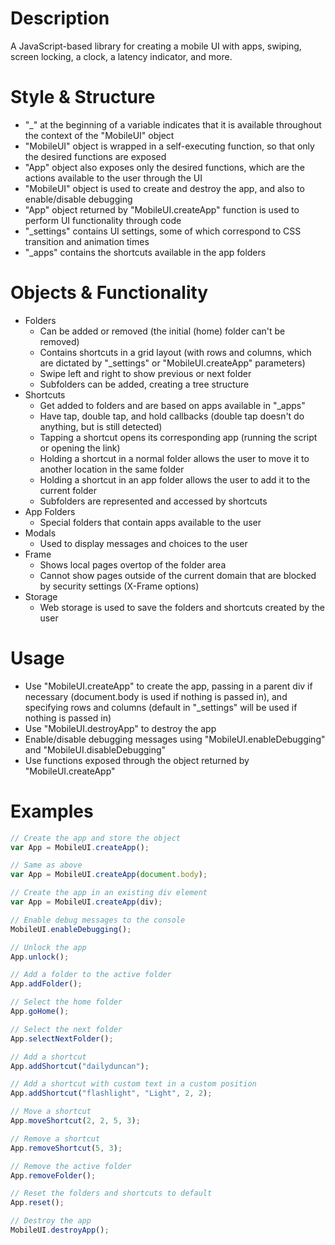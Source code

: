 # Description
A JavaScript-based library for creating a mobile UI with apps, swiping, screen locking, a clock, a latency indicator, and more.

# Style & Structure
* "_" at the beginning of a variable indicates that it is available throughout the context of the "MobileUI" object
* "MobileUI" object is wrapped in a self-executing function, so that only the desired functions are exposed
* "App" object also exposes only the desired functions, which are the actions available to the user through the UI
* "MobileUI" object is used to create and destroy the app, and also to enable/disable debugging
* "App" object returned by "MobileUI.createApp" function is used to perform UI functionality through code
* "_settings" contains UI settings, some of which correspond to CSS transition and animation times
* "_apps" contains the shortcuts available in the app folders

# Objects & Functionality
* Folders
  * Can be added or removed (the initial (home) folder can't be removed)
  * Contains shortcuts in a grid layout (with rows and columns, which are dictated by "_settings" or "MobileUI.createApp" parameters)
  * Swipe left and right to show previous or next folder
  * Subfolders can be added, creating a tree structure
* Shortcuts
  * Get added to folders and are based on apps available in "_apps"
  * Have tap, double tap, and hold callbacks (double tap doesn't do anything, but is still detected)
  * Tapping a shortcut opens its corresponding app (running the script or opening the link)
  * Holding a shortcut in a normal folder allows the user to move it to another location in the same folder
  * Holding a shortcut in an app folder allows the user to add it to the current folder
  * Subfolders are represented and accessed by shortcuts
* App Folders
  * Special folders that contain apps available to the user
* Modals
  * Used to display messages and choices to the user
* Frame
  * Shows local pages overtop of the folder area
  * Cannot show pages outside of the current domain that are blocked by security settings (X-Frame options)
* Storage
  * Web storage is used to save the folders and shortcuts created by the user

# Usage
* Use "MobileUI.createApp" to create the app, passing in a parent div if necessary (document.body is used if nothing is passed in), and specifying rows and columns (default in "_settings" will be used if nothing is passed in)
* Use "MobileUI.destroyApp" to destroy the app
* Enable/disable debugging messages using "MobileUI.enableDebugging" and "MobileUI.disableDebugging"
* Use functions exposed through the object returned by "MobileUI.createApp"

# Examples
```javascript
// Create the app and store the object 
var App = MobileUI.createApp();

// Same as above
var App = MobileUI.createApp(document.body);

// Create the app in an existing div element
var App = MobileUI.createApp(div);

// Enable debug messages to the console
MobileUI.enableDebugging();

// Unlock the app
App.unlock();

// Add a folder to the active folder
App.addFolder();

// Select the home folder
App.goHome();

// Select the next folder
App.selectNextFolder();

// Add a shortcut
App.addShortcut("dailyduncan");

// Add a shortcut with custom text in a custom position
App.addShortcut("flashlight", "Light", 2, 2);

// Move a shortcut
App.moveShortcut(2, 2, 5, 3);

// Remove a shortcut
App.removeShortcut(5, 3);

// Remove the active folder
App.removeFolder();

// Reset the folders and shortcuts to default
App.reset();

// Destroy the app
MobileUI.destroyApp();
```